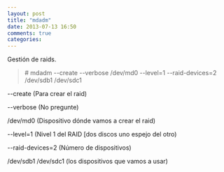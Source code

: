 ```yaml
---
layout: post
title: "mdadm"
date: 2013-07-13 16:50
comments: true
categories: 
---
```

Gestión de raids. 

>\# mdadm --create --verbose /dev/md0 --level=1 --raid-devices=2 /dev/sdb1 /dev/sdc1 

--create (Para crear el raid) 

--verbose (No pregunte) 

/dev/md0 (Dispositivo dónde vamos a crear el raid) 

--level=1 (Nivel 1 del RAID [dos discos uno espejo del otro) 

--raid-devices=2 (Número de dispositivos) 

/dev/sdb1 /dev/sdc1 (los dispositivos que vamos a usar)

